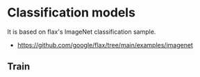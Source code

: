 # Classification models

It is based on flax's ImageNet classification sample.
- https://github.com/google/flax/tree/main/examples/imagenet

## Train
